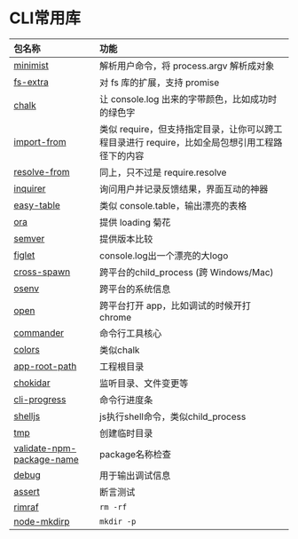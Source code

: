 # CLI常用库

| 包名称                                                                               | 功能                                                                                           |
| :----------------------------------------------------------------------------------- | :--------------------------------------------------------------------------------------------- |
| [minimist](https://www.npmjs.com/package/minimist)                                   | 解析用户命令，将 process.argv 解析成对象                                                       |
| [fs-extra](https://www.npmjs.com/package/fs-extra)                                   | 对 fs 库的扩展，支持 promise                                                                   |
| [chalk](https://www.npmjs.com/package/chalk)                                         | 让 console.log 出来的字带颜色，比如成功时的绿色字                                              |
| [import-from](https://www.npmjs.com/package/import-from)                             | 类似 require，但支持指定目录，让你可以跨工程目录进行 require，比如全局包想引用工程路径下的内容 |
| [resolve-from](https://www.npmjs.com/package/resolve-from)                           | 同上，只不过是 require.resolve                                                                 |
| [inquirer](https://www.npmjs.com/package/inquirer)                                   | 询问用户并记录反馈结果，界面互动的神器                                                         |
| [easy-table](https://www.npmjs.com/package/easy-table)                               | 类似 console.table，输出漂亮的表格                                                             |
| [ora](https://www.npmjs.com/package/ora)                                             | 提供 loading 菊花                                                                              |
| [semver](https://www.npmjs.com/package/semver)                                       | 提供版本比较                                                                                   |
| [figlet](https://www.npmjs.com/package/figlet)                                       | console.log出一个漂亮的大logo                                                                  |
| [cross-spawn](https://www.npmjs.com/package/cross-spawn)                             | 跨平台的child_process (跨 Windows/Mac)                                                         |
| [osenv](https://www.npmjs.com/package/osenv)                                         | 跨平台的系统信息                                                                               |
| [open](https://www.npmjs.com/package/open)                                           | 跨平台打开 app，比如调试的时候开打 chrome                                                      |
| [commander](https://www.npmjs.com/package/commander)                                 | 命令行工具核心                                                                                 |
| [colors](https://www.npmjs.com/package/colors)                                       | 类似chalk                                                                                      |
| [app-root-path](https://www.npmjs.com/package/app-root-path)                         | 工程根目录                                                                                     |
| [chokidar](https://www.npmjs.com/package/chokidar)                                   | 监听目录、文件变更等                                                                           |
| [cli-progress](https://www.npmjs.com/package/cli-progress)                           | 命令行进度条                                                                                   |
| [shelljs](https://www.npmjs.com/package/shelljs)                                     | js执行shell命令，类似child_process                                                             |
| [tmp](https://www.npmjs.com/package/tmp)                                             | 创建临时目录                                                                                   |
| [validate-npm-package-name](https://www.npmjs.com/package/validate-npm-package-name) | package名称检查                                                                                |
| [debug](https://www.npmjs.com/package/debug)                                         | 用于输出调试信息                                                                               |
| [assert](https://www.npmjs.com/package/assert)                                       | 断言测试                                                                                       |
| [rimraf](https://www.npmjs.com/package/rimraf)                                       | `rm -rf`                                                                                       |
| [node-mkdirp](https://www.npmjs.com/package/node-mkdirp)                             | `mkdir -p`                                                                                     |

